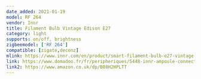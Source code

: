 ```yaml
---
date_added: 2021-01-19
model: RF 264
vendor: Innr
title: Filament Bulb Vintage Edison E27
category: light
supports: on/off, brightness
zigbeemodel: ['RF 264']
compatible: [zigate,deconz]
mlink: https://www.innr.com/en/product/smart-filament-bulb-e27-vintage-edison/
link: https://www.domadoo.fr/fr/peripheriques/5448-innr-ampoule-connectee-type-e27-zigbee-30-pack-de-2-ampoules-vintage-filament-2200-k-type-globe-8718781552923.html
link2: https://www.amazon.co.uk/dp/B08H2HPLTT
---
```

